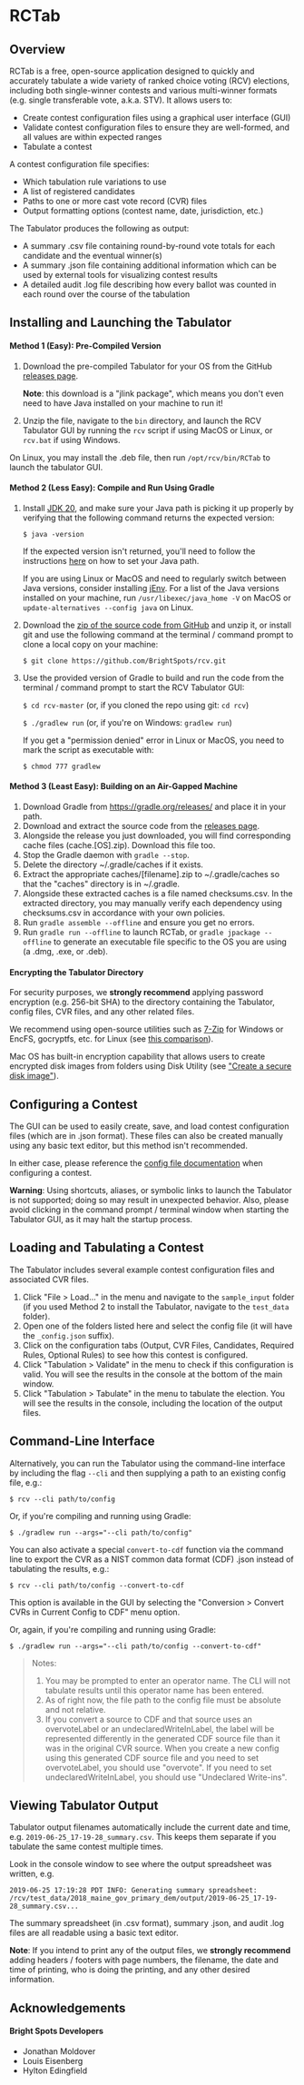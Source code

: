# RCTab

## Overview

RCTab is a free, open-source application designed to quickly and accurately tabulate a wide variety of ranked choice voting (RCV) elections, including both single-winner contests and various multi-winner formats (e.g. single transferable vote, a.k.a. STV). It allows users to:
- Create contest configuration files using a graphical user interface (GUI)
- Validate contest configuration files to ensure they are well-formed, and all values are within expected ranges
- Tabulate a contest

A contest configuration file specifies:
- Which tabulation rule variations to use
- A list of registered candidates 
- Paths to one or more cast vote record (CVR) files
- Output formatting options (contest name, date, jurisdiction, etc.)

The Tabulator produces the following as output:
- A summary .csv file containing round-by-round vote totals for each candidate and the eventual winner(s)
- A summary .json file containing additional information which can be used by external tools for visualizing contest results
- A detailed audit .log file describing how every ballot was counted in each round over the course of the tabulation

## Installing and Launching the Tabulator

#### Method 1 (Easy): Pre-Compiled Version

1. Download the pre-compiled Tabulator for your OS from the GitHub [releases page](https://github.com/BrightSpots/rcv/releases).

    **Note**: this download is a "jlink package", which means you don't even need to have Java installed on your machine to run it!

2. Unzip the file, navigate to the `bin` directory, and launch the RCV Tabulator GUI by running the `rcv` script if using MacOS or Linux, or `rcv.bat` if using Windows.

On Linux, you may install the .deb file, then run `/opt/rcv/bin/RCTab` to launch the tabulator GUI.

#### Method 2 (Less Easy): Compile and Run Using Gradle

1. Install [JDK 20](https://www.oracle.com/java/technologies/javase/jdk20-archive-downloads.html), and make sure your Java path is picking it up properly by
   verifying that the following command returns the expected version:
    
    `$ java -version`
    
    If the expected version isn't returned, you'll need to follow the instructions [here](https://www.java.com/en/download/help/path.xml) on how to set your Java path.

    If you are using Linux or MacOS and need to regularly switch between Java versions, consider installing [jEnv](https://www.jenv.be/). For a list of the Java versions installed on your machine, run `/usr/libexec/java_home -V` on MacOS or `update-alternatives --config java` on Linux.

2. Download the [zip of the source code from GitHub](https://github.com/BrightSpots/rcv/archive/master.zip) and unzip it, or install git and use the following command at the terminal / command prompt to clone a local copy on your machine:
    
    `$ git clone https://github.com/BrightSpots/rcv.git`

3. Use the provided version of Gradle to build and run the code from the terminal / command prompt to start the RCV Tabulator GUI:
    
    `$ cd rcv-master` (or, if you cloned the repo using git: `cd rcv`)
    
    `$ ./gradlew run` (or, if you're on Windows: `gradlew run`)

    If you get a "permission denied" error in Linux or MacOS, you need to mark the script as executable with:
    
    `$ chmod 777 gradlew`

#### Method 3 (Least Easy): Building on an Air-Gapped Machine

1. Download Gradle from https://gradle.org/releases/ and place it in your path.
2. Download and extract the source code from
   the [releases page](https://github.com/BrightSpots/rcv/releases).
3. Alongside the release you just downloaded, you will find corresponding cache files (cache.[OS].zip). Download this file too.
4. Stop the Gradle daemon with `gradle --stop`.
5. Delete the directory ~/.gradle/caches if it exists.
6. Extract the appropriate caches/[filename].zip to ~/.gradle/caches so that the "caches" directory is in ~/.gradle.
7. Alongside these extracted caches is a file named checksums.csv. In the extracted directory, you may manually verify each dependency using checksums.csv in accordance with your own policies.
8. Run `gradle assemble --offline` and ensure you get no errors.
9. Run `gradle run --offline` to launch RCTab, or `gradle jpackage --offline` to generate an executable file specific to the OS you are using (a .dmg, .exe, or .deb).

#### Encrypting the Tabulator Directory
For security purposes, we **strongly recommend** applying password encryption (e.g. 256-bit SHA) to the directory containing the Tabulator, config files, CVR files, and any other related files.

We recommend using open-source utilities such as [7-Zip](https://www.7-zip.org/) for Windows or EncFS, gocryptfs, etc. for Linux (see [this comparison](https://nuetzlich.net/gocryptfs/comparison/)). 

Mac OS has built-in encryption capability that allows users to create encrypted disk images from folders using Disk Utility (see ["Create a secure disk image"](https://support.apple.com/guide/disk-utility/create-a-disk-image-dskutl11888/mac)). 

## Configuring a Contest

The GUI can be used to easily create, save, and load contest configuration files (which are in .json format). These files can also be created manually using any basic text editor, but this method isn't recommended.

In either case, please reference the [config file documentation](config_file_documentation.txt) when configuring a contest.

**Warning**: Using shortcuts, aliases, or symbolic links to launch the Tabulator is not supported; doing so may result in unexpected behavior. Also, please avoid clicking in the command prompt / terminal window when starting the Tabulator GUI, as it may halt the startup process.

## Loading and Tabulating a Contest

The Tabulator includes several example contest configuration files and associated CVR files.

1. Click "File > Load..." in the menu and navigate to the `sample_input` folder (if you used Method 2 to install the Tabulator, navigate to the `test_data` folder).
2. Open one of the folders listed here and select the config file (it will have the `_config.json` suffix).
3. Click on the configuration tabs (Output, CVR Files, Candidates, Required Rules, Optional Rules) to see how this contest is configured.
4. Click "Tabulation > Validate" in the menu to check if this configuration is valid. You will see the results in the console at the bottom of the main window.
5. Click "Tabulation > Tabulate" in the menu to tabulate the election. You will see the results in the console, including the location of the output files.

## Command-Line Interface

Alternatively, you can run the Tabulator using the command-line interface by including the flag `--cli` and then supplying a path to an existing config file, e.g.:

`$ rcv --cli path/to/config`

Or, if you're compiling and running using Gradle:

`$ ./gradlew run --args="--cli path/to/config"`

You can also activate a special `convert-to-cdf` function via the command line to export the CVR as a NIST common data
format (CDF) .json instead of tabulating the results, e.g.:

`$ rcv --cli path/to/config --convert-to-cdf`

This option is available in the GUI by selecting the "Conversion > Convert CVRs in Current Config to CDF" menu option.

Or, again, if you're compiling and running using Gradle:

`$ ./gradlew run --args="--cli path/to/config --convert-to-cdf"`



> Notes:
> 1. You may be prompted to enter an operator name. The CLI will not tabulate results until this operator name has been entered.
> 2. As of right now, the file path to the config file must be absolute and not relative.
> 3. If you convert a source to CDF and that source uses an overvoteLabel or an undeclaredWriteInLabel, the label will
be represented differently in the generated CDF source file than it was in the original CVR source. When you create a
new config using this generated CDF source file and you need to set overvoteLabel, you should use "overvote". If you
need to set undeclaredWriteInLabel, you should use "Undeclared Write-ins".

## Viewing Tabulator Output

Tabulator output filenames automatically include the current date and time,
e.g. `2019-06-25_17-19-28_summary.csv`. This keeps them separate if you tabulate the same contest
multiple times.

Look in the console window to see where the output spreadsheet was written, e.g.

`2019-06-25 17:19:28 PDT INFO: Generating summary spreadsheet: /rcv/test_data/2018_maine_gov_primary_dem/output/2019-06-25_17-19-28_summary.csv...`

The summary spreadsheet (in .csv format), summary .json, and audit .log files are all readable using a basic text editor.

**Note**: If you intend to print any of the output files, we **strongly recommend** adding headers /
footers with page numbers, the filename, the date and time of printing, who is doing the printing,
and any other desired information.

## Acknowledgements

#### Bright Spots Developers

- Jonathan Moldover
- Louis Eisenberg
- Hylton Edingfield
